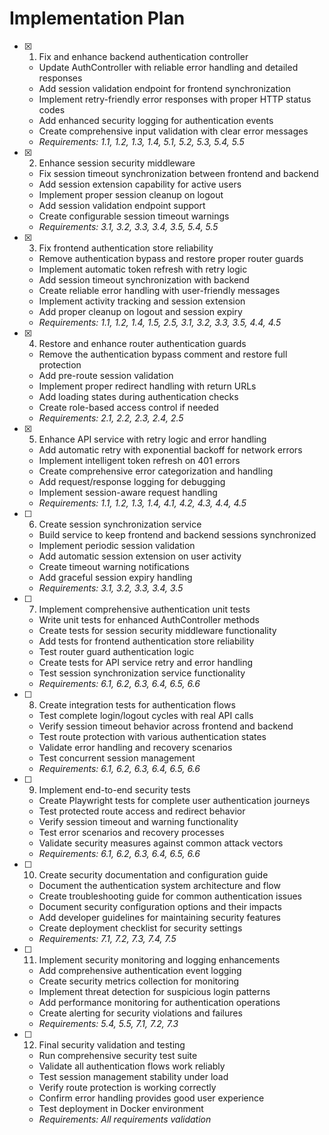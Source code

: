# Implementation Plan

- [x] 1. Fix and enhance backend authentication controller





  - Update AuthController with reliable error handling and detailed responses
  - Add session validation endpoint for frontend synchronization
  - Implement retry-friendly error responses with proper HTTP status codes
  - Add enhanced security logging for authentication events
  - Create comprehensive input validation with clear error messages
  - _Requirements: 1.1, 1.2, 1.3, 1.4, 5.1, 5.2, 5.3, 5.4, 5.5_

- [x] 2. Enhance session security middleware





  - Fix session timeout synchronization between frontend and backend
  - Add session extension capability for active users
  - Implement proper session cleanup on logout
  - Add session validation endpoint support
  - Create configurable session timeout warnings
  - _Requirements: 3.1, 3.2, 3.3, 3.4, 3.5, 5.4, 5.5_

- [x] 3. Fix frontend authentication store reliability








  - Remove authentication bypass and restore proper router guards
  - Implement automatic token refresh with retry logic
  - Add session timeout synchronization with backend
  - Create reliable error handling with user-friendly messages
  - Implement activity tracking and session extension
  - Add proper cleanup on logout and session expiry
  - _Requirements: 1.1, 1.2, 1.4, 1.5, 2.5, 3.1, 3.2, 3.3, 3.5, 4.4, 4.5_

- [x] 4. Restore and enhance router authentication guards







  - Remove the authentication bypass comment and restore full protection
  - Add pre-route session validation
  - Implement proper redirect handling with return URLs
  - Add loading states during authentication checks
  - Create role-based access control if needed
  - _Requirements: 2.1, 2.2, 2.3, 2.4, 2.5_

- [x] 5. Enhance API service with retry logic and error handling





  - Add automatic retry with exponential backoff for network errors
  - Implement intelligent token refresh on 401 errors
  - Create comprehensive error categorization and handling
  - Add request/response logging for debugging
  - Implement session-aware request handling
  - _Requirements: 1.1, 1.2, 1.3, 1.4, 4.1, 4.2, 4.3, 4.4, 4.5_

- [ ] 6. Create session synchronization service
  - Build service to keep frontend and backend sessions synchronized
  - Implement periodic session validation
  - Add automatic session extension on user activity
  - Create timeout warning notifications
  - Add graceful session expiry handling
  - _Requirements: 3.1, 3.2, 3.3, 3.4, 3.5_

- [ ] 7. Implement comprehensive authentication unit tests
  - Write unit tests for enhanced AuthController methods
  - Create tests for session security middleware functionality
  - Add tests for frontend authentication store reliability
  - Test router guard authentication logic
  - Create tests for API service retry and error handling
  - Test session synchronization service functionality
  - _Requirements: 6.1, 6.2, 6.3, 6.4, 6.5, 6.6_

- [ ] 8. Create integration tests for authentication flows
  - Test complete login/logout cycles with real API calls
  - Verify session timeout behavior across frontend and backend
  - Test route protection with various authentication states
  - Validate error handling and recovery scenarios
  - Test concurrent session management
  - _Requirements: 6.1, 6.2, 6.3, 6.4, 6.5, 6.6_

- [ ] 9. Implement end-to-end security tests
  - Create Playwright tests for complete user authentication journeys
  - Test protected route access and redirect behavior
  - Verify session timeout and warning functionality
  - Test error scenarios and recovery processes
  - Validate security measures against common attack vectors
  - _Requirements: 6.1, 6.2, 6.3, 6.4, 6.5, 6.6_

- [ ] 10. Create security documentation and configuration guide
  - Document the authentication system architecture and flow
  - Create troubleshooting guide for common authentication issues
  - Document security configuration options and their impacts
  - Add developer guidelines for maintaining security features
  - Create deployment checklist for security settings
  - _Requirements: 7.1, 7.2, 7.3, 7.4, 7.5_

- [ ] 11. Implement security monitoring and logging enhancements
  - Add comprehensive authentication event logging
  - Create security metrics collection for monitoring
  - Implement threat detection for suspicious login patterns
  - Add performance monitoring for authentication operations
  - Create alerting for security violations and failures
  - _Requirements: 5.4, 5.5, 7.1, 7.2, 7.3_

- [ ] 12. Final security validation and testing
  - Run comprehensive security test suite
  - Validate all authentication flows work reliably
  - Test session management stability under load
  - Verify route protection is working correctly
  - Confirm error handling provides good user experience
  - Test deployment in Docker environment
  - _Requirements: All requirements validation_